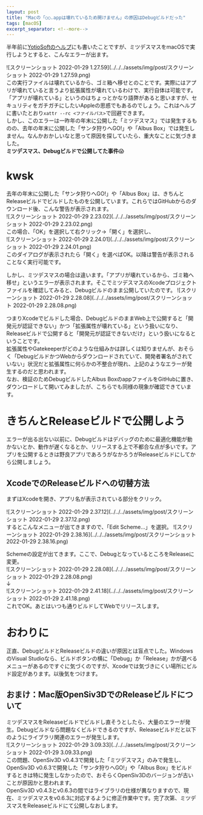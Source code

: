 ```yaml
---
layout: post
title: "Macの「○○.appは壊れているため開けません」の原因はDebugビルドだった"
tags: [macOS]
excerpt_separator: <!--more-->
---
```


半年前に[YotioSoftのヘルプ](https://yotiosoft.com/support/help/macos-blocked.html)にも書いたことですが、ミツデスマスをmacOSで実行しようとすると、こんなエラーが出ます。  

![スクリーンショット 2022-01-29 1.27.59](../../../assets/img/post/スクリーンショット 2022-01-29 1.27.59.png)  
この実行ファイルは壊れているから、ゴミ箱へ移せとのことです。実際にはアプリが壊れていると言うより拡張属性が壊れているわけで、実行自体は可能です。「アプリが壊れている」というのはちょっとかなり語弊があると思いますが、セキュリティをガチガチにしたいAppleの思惑でもあるのでしょう。これはヘルプに書いたとおり``xattr --rc <ファイルパス>``で回避できます。  
しかし、このエラーは一昨年の年末に公開した「ミツデスマス」では発生するものの、去年の年末に公開した「サンタ狩りへGO!」や「Albus Box」では発生しません。なんかおかしいなと思って原因を探していたら、重大なことに気づきました。  
**ミツデスマス、Debugビルドで公開してた事件**😱

<!--more-->  



# kwsk

去年の年末に公開した「サンタ狩りへGO!」や「Albus Box」は、きちんとReleaseビルドでビルドしたものを公開しています。これらではGitHubからのダウンロード後、こんな警告が表示されます。  
![スクリーンショット 2022-01-29 2.23.02](../../../assets/img/post/スクリーンショット 2022-01-29 2.23.02.png)  
この場合、「OK」を選択して右クリック→「開く」を選択し、  
![スクリーンショット 2022-01-29 2.24.01](../../../assets/img/post/スクリーンショット 2022-01-29 2.24.01.png)   
このダイアログが表示されたら「開く」を選べばOK。以降は警告が表示されることなく実行可能です。  

しかし、ミツデスマスの場合は違います。「アプリが壊れているから、ゴミ箱へ移せ」というエラーが表示されます。そこでミツデスマスのXcodeプロジェクトファイルを確認してみると、Debugビルドのまま公開していたのです。
![スクリーンショット 2022-01-29 2.28.08](../../../assets/img/post/スクリーンショット 2022-01-29 2.28.08.png)  

つまりXcodeでビルドした場合、DebugビルドのままWeb上で公開すると「開発元が認証できない」かつ「拡張属性が壊れている」という扱いになり、Releaseビルドで公開すると「開発元が認証できないだけ」という扱いになるということです。  
拡張属性やGatekeeperがどのような仕組みかは詳しくは知りませんが、おそらく「DebugビルドかつWebからダウンロードされていて、開発者署名がされていない」状況だと拡張属性に何らかの不整合が現れ、上記のようなエラーが発生するのだと思われます。  
なお、検証のためDebugビルドしたAlbus BoxのappファイルをGitHubに置き、ダウンロードして開いてみましたが、こちらでも同様の現象が確認できています。

# きちんとReleaseビルドで公開しよう

エラーが出る出ない以前に、Debugビルドはデバッグのために最適化機能が動かないとか、動作が遅くなるとか、リリースする上で不都合な点が多いです。アプリを公開するときは野良アプリであろうがなかろうがReleaseビルドにしてから公開しましょう。

## XcodeでのReleaseビルドへの切替方法

まずはXcodeを開き、アプリ名が表示されている部分をクリック。

![スクリーンショット 2022-01-29 2.37.12](../../../assets/img/post/スクリーンショット 2022-01-29 2.37.12.png)        
するとこんなメニューが出てきますので、「Edit Scheme...」を選択。
![スクリーンショット 2022-01-29 2.38.16](../../../assets/img/post/スクリーンショット 2022-01-29 2.38.16.png)  

Schemeの設定が出てきます。ここで、DebugとなっているところをReleaseに変更。  
![スクリーンショット 2022-01-29 2.28.08](../../../assets/img/post/スクリーンショット 2022-01-29 2.28.08.png)   
↓  
![スクリーンショット 2022-01-29 2.41.18](../../../assets/img/post/スクリーンショット 2022-01-29 2.41.18.png)  
これでOK。あとはいつも通りビルドしてWebでリリースします。

# おわりに

正直、DebugビルドとReleaseビルドの違いが原因とは盲点でした。WindowsのVisual Studioなら、ビルドボタンの横に「Debug」か「Release」かが選べるメニューがあるのですぐに気づくのですが、Xcodeでは気づきにくい場所にビルド設定があります。以後気をつけます。

## おまけ：Mac版OpenSiv3DでのReleaseビルドについて

ミツデスマスをReleaseビルドでビルドし直そうとしたら、大量のエラーが発生。Debugビルドなら問題なくビルドできるのですが、Releaseビルドだと以下のようにライブラリ関連のエラーが発生します。  
![スクリーンショット 2022-01-29 3.09.33](../../../assets/img/post/スクリーンショット 2022-01-29 3.09.33.png)  
この問題、OpenSiv3D v0.4.3で開発した「ミツデスマス」のみで発生し、OpenSiv3D v0.6.3で開発した「サンタ狩りへGO!」や「Albus Box」をビルドするときは特に発生しなかったので、おそらくOpenSiv3Dのバージョンが古いことが原因かと思われます。  
OpenSiv3D v0.4.3とv0.6.3の間ではライブラリの仕様が異なりますので、現在、ミツデスマスをv0.6.3に対応するように修正作業中です。完了次第、ミツデスマスをReleaseビルドにて公開しなおします。
